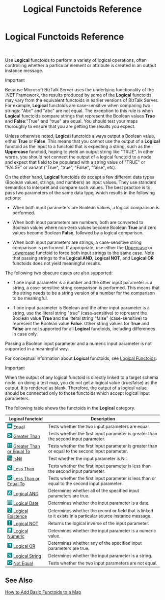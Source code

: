 ﻿---
title: Logical Functoids Reference
TOCTitle: Logical Functoids Reference
ms:assetid: e64b6106-4ac1-460e-b214-f655820428bd
ms:mtpsurl: https://msdn.microsoft.com/en-us/library/Aa561635(v=BTS.80)
ms:contentKeyID: 51533020
ms.date: 08/30/2017
mtps_version: v=BTS.80
---

# Logical Functoids Reference

 

Use **Logical** functoids to perform a variety of logical operations, often controlling whether a particular element or attribute is created in an output instance message.


> [!IMPORTANT]
> <P>Because Microsoft BizTalk Server uses the underlying functionality of the .NET Framework, the results produced by some of the <STRONG>Logical</STRONG> functoids may vary from the equivalent functoids in earlier versions of BizTalk Server. For example, <STRONG>Logical</STRONG> functoids are case-sensitive when comparing two strings: "Abc" and "abc" are not equal. The exception to this rule is when <STRONG>Logical</STRONG> functoids compare strings that represent the Boolean values <STRONG>True</STRONG> and <STRONG>False</STRONG>:"True" and "true" are equal. You should test your maps thoroughly to ensure that you are getting the results you expect.</P>



Unless otherwise noted, **Logical** functoids always output a Boolean value, either **True** or **False**. This means that you cannot use the output of a **Logical** functoid as the input to a functoid that is expecting a string, such as the **Uppercase** functoid, hoping to yield an output string like "TRUE". In other words, you should not connect the output of a logical functoid to a node and expect that field to be populated with a string value of "TRUE" or "FALSE" or variant ("True", "true", "False", "false", etc).

On the other hand, **Logical** functoids do accept a few different data types (Boolean values, strings, and numbers) as input values. They use standard semantics to interpret and compare such values. The best practice is to pass two parameters of the same data type, which results in the following actions:

  - When both input parameters are Boolean values, a logical comparison is performed.

  - When both input parameters are numbers, both are converted to Boolean values where non-zero values become Boolean **True** and zero values become Boolean **False**, followed by a logical comparison.

  - When both input parameters are strings, a case-sensitive string comparison is performed. If appropriate, use either the [Uppercase](uppercase-functoid.md) or [Lowercase](lowercase-functoid.md) functoid to force both input strings to the same case. Note that passing strings to the **Logical AND**, **Logical NOT**, and **Logical OR** functoids does not yield meaningful results.

The following two obscure cases are also supported:

  - If one input parameter is a number and the other input parameter is a string, a case-sensitive string comparison is performed. This means that the string needs to be a string version of a number for the comparison to be meaningful.

  - If one input parameter is Boolean and the other input parameter is a string, use the literal string "true" (case-sensitive) to represent the Boolean value **True** and the literal string "false" (case-sensitive) to represent the Boolean value **False**. Other string values for **True** and **False** are not supported for all **Logical** functoids, including differences in case only.

Passing a Boolean input parameter and a numeric input parameter is not supported in a meaningful way.

For conceptual information about **Logical** functoids, see [Logical Functoids](https://msdn.microsoft.com/en-us/library/aa561580\(v=bts.80\)).


> [!IMPORTANT]
> <P>When the output of any logical functoid is directly linked to a target schema node, on doing a test map, you do not get a logical value (true/false) as the output. It is rendered as blank. Therefore, the output of a logical value should be connected only to those functoids which accept logical input parameters.</P>



The following table shows the functoids in the **Logical** category.

<table>
<thead>
<tr class="header">
<th>Logical functoid</th>
<th>Description</th>
</tr>
</thead>
<tbody>
<tr class="odd">
<td><img src="images/Aa559045.63f9f006-01a4-405d-a197-e9e945144158(BTS.80).jpeg" /> <a href="equal-functoid.md">Equal</a></td>
<td>Tests whether the two input parameters are equal.</td>
</tr>
<tr class="even">
<td><img src="images/Aa561635.6d9c0016-6926-4409-916b-d753b419ad06(BTS.80).jpeg" /> <a href="greater-than-functoid.md">Greater Than</a></td>
<td>Tests whether the first input parameter is greater than the second input parameter.</td>
</tr>
<tr class="odd">
<td><img src="images/Aa562017.841a6c54-e118-4ece-ad14-9901823ed172(BTS.80).jpeg" /> <a href="greater-than-or-equal-to-functoid.md">Greater Than or Equal To</a></td>
<td>Tests whether the first input parameter is greater than or equal to the second input parameter.</td>
</tr>
<tr class="even">
<td><img src="images/Aa561802.427a7da4-80ee-4005-9c42-10b25e143ed6(BTS.80).jpeg" title="Logical IsNil functoid" alt="Logical IsNil functoid" /> <a href="isnil-functoid.md">IsNil</a></td>
<td>Test whether the input parameter is Nil.</td>
</tr>
<tr class="odd">
<td><img src="images/Aa578105.691e9794-9b7c-4981-acdd-2c309afbdb2d(BTS.80).jpeg" /> <a href="less-than-functoid.md">Less Than</a></td>
<td>Tests whether the first input parameter is less than the second input parameter.</td>
</tr>
<tr class="even">
<td><img src="images/Aa547601.75d94c98-468e-41dd-8a31-b9c566a0bd84(BTS.80).jpeg" /> <a href="less-than-or-equal-to-functoid.md">Less Than or Equal To</a></td>
<td>Tests whether the first input parameter is less than or equal to the second input parameter.</td>
</tr>
<tr class="odd">
<td><img src="images/Aa560432.41ec41a2-63f0-407e-b3ee-9fa613cfd516(BTS.80).jpeg" /> <a href="logical-and-functoid.md">Logical AND</a></td>
<td>Determines whether all of the specified input parameters are true.</td>
</tr>
<tr class="even">
<td><img src="images/Aa577573.d77fb1a1-4472-4830-8e02-43cf3b396d9e(BTS.80).jpeg" /> <a href="logical-date-functoid.md">Logical Date</a></td>
<td>Determines whether the input parameter is a date.</td>
</tr>
<tr class="odd">
<td><img src="images/Aa559386.484702af-934c-4017-9b5a-c2d9fc94be51(BTS.80).jpeg" /> <a href="logical-existence-functoid.md">Logical Existence</a></td>
<td>Determines whether the record or field that is linked to it exists in a particular source instance message.</td>
</tr>
<tr class="even">
<td><img src="images/Aa561635.b4090252-3b23-45c4-ae46-1599420440a4(BTS.80).jpeg" title="Logical NOT functoid" alt="Logical NOT functoid" /> <a href="logical-not-functoid.md">Logical NOT</a></td>
<td>Returns the logical inverse of the input parameter.</td>
</tr>
<tr class="odd">
<td><img src="images/Aa577628.d53b1a3c-b6cc-49a7-b62b-3be74432ea44(BTS.80).jpeg" /> <a href="logical-numeric-functoid.md">Logical Numeric</a></td>
<td>Determines whether the input parameter is a numeric value.</td>
</tr>
<tr class="even">
<td><img src="images/Aa560272.82f62b4d-fa44-4ce1-98cb-75030ae40a59(BTS.80).jpeg" /> <a href="logical-or-functoid.md">Logical OR</a></td>
<td>Determines whether any of the specified input parameters are true.</td>
</tr>
<tr class="odd">
<td><img src="images/Aa560607.62d28c15-1e58-4bf5-9568-c636d468d77d(BTS.80).jpeg" /> <a href="logical-string-functoid.md">Logical String</a></td>
<td>Determines whether the input parameter is a string.</td>
</tr>
<tr class="even">
<td><img src="images/Aa560651.6faf9c11-7753-4b84-aaa4-60ad731bf6f4(BTS.80).jpeg" /> <a href="not-equal-functoid.md">Not Equal</a></td>
<td>Tests whether the two input parameters are not equal.</td>
</tr>
</tbody>
</table>


## See Also

[How to Add Basic Functoids to a Map](https://msdn.microsoft.com/en-us/library/aa560635\(v=bts.80\))

